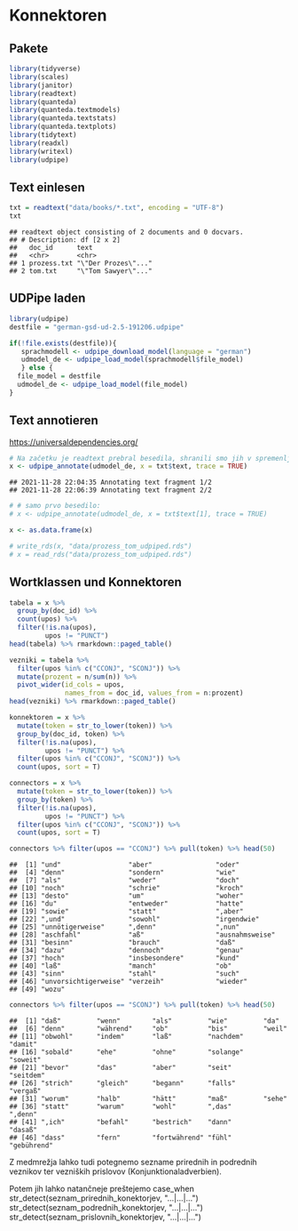 # Konnektoren

## Pakete


```r
library(tidyverse)
library(scales)
library(janitor)
library(readtext)
library(quanteda)
library(quanteda.textmodels)
library(quanteda.textstats)
library(quanteda.textplots)
library(tidytext)
library(readxl)
library(writexl)
library(udpipe)
```

## Text einlesen


```r
txt = readtext("data/books/*.txt", encoding = "UTF-8")
txt
```

```
## readtext object consisting of 2 documents and 0 docvars.
## # Description: df [2 x 2]
##   doc_id      text               
##   <chr>       <chr>              
## 1 prozess.txt "\"Der Prozes\"..."
## 2 tom.txt     "\"Tom Sawyer\"..."
```

## UDPipe laden


```r
library(udpipe)
destfile = "german-gsd-ud-2.5-191206.udpipe"

if(!file.exists(destfile)){
   sprachmodell <- udpipe_download_model(language = "german")
   udmodel_de <- udpipe_load_model(sprachmodell$file_model)
   } else {
  file_model = destfile
  udmodel_de <- udpipe_load_model(file_model)
}
```

## Text annotieren

https://universaldependencies.org/


```r
# Na začetku je readtext prebral besedila, shranili smo jih v spremenljivki "txt".
x <- udpipe_annotate(udmodel_de, x = txt$text, trace = TRUE)
```

```
## 2021-11-28 22:04:35 Annotating text fragment 1/2
## 2021-11-28 22:06:39 Annotating text fragment 2/2
```

```r
# # samo prvo besedilo:
# x <- udpipe_annotate(udmodel_de, x = txt$text[1], trace = TRUE)

x <- as.data.frame(x)
```



```r
# write_rds(x, "data/prozess_tom_udpiped.rds")
# x = read_rds("data/prozess_tom_udpiped.rds")
```

## Wortklassen und Konnektoren


```r
tabela = x %>% 
  group_by(doc_id) %>% 
  count(upos) %>% 
  filter(!is.na(upos),
         upos != "PUNCT")
head(tabela) %>% rmarkdown::paged_table()
```

<div data-pagedtable="false">
  <script data-pagedtable-source type="application/json">
{"columns":[{"label":["doc_id"],"name":[1],"type":["chr"],"align":["left"]},{"label":["upos"],"name":[2],"type":["chr"],"align":["left"]},{"label":["n"],"name":[3],"type":["int"],"align":["right"]}],"data":[{"1":"doc1","2":"ADJ","3":"5284"},{"1":"doc1","2":"ADP","3":"6350"},{"1":"doc1","2":"ADV","3":"8387"},{"1":"doc1","2":"AUX","3":"4390"},{"1":"doc1","2":"CCONJ","3":"2425"},{"1":"doc1","2":"DET","3":"8050"}],"options":{"columns":{"min":{},"max":[10]},"rows":{"min":[10],"max":[10]},"pages":{}}}
  </script>
</div>

```r
vezniki = tabela %>% 
  filter(upos %in% c("CCONJ", "SCONJ")) %>% 
  mutate(prozent = n/sum(n)) %>% 
  pivot_wider(id_cols = upos, 
              names_from = doc_id, values_from = n:prozent)
head(vezniki) %>% rmarkdown::paged_table()
```

<div data-pagedtable="false">
  <script data-pagedtable-source type="application/json">
{"columns":[{"label":["upos"],"name":[1],"type":["chr"],"align":["left"]},{"label":["n_doc1"],"name":[2],"type":["int"],"align":["right"]},{"label":["n_doc2"],"name":[3],"type":["int"],"align":["right"]},{"label":["prozent_doc1"],"name":[4],"type":["dbl"],"align":["right"]},{"label":["prozent_doc2"],"name":[5],"type":["dbl"],"align":["right"]}],"data":[{"1":"CCONJ","2":"2425","3":"3270","4":"0.5897374","5":"0.7161629"},{"1":"SCONJ","2":"1687","3":"1296","4":"0.4102626","5":"0.2838371"}],"options":{"columns":{"min":{},"max":[10]},"rows":{"min":[10],"max":[10]},"pages":{}}}
  </script>
</div>



```r
konnektoren = x %>% 
  mutate(token = str_to_lower(token)) %>% 
  group_by(doc_id, token) %>% 
  filter(!is.na(upos),
         upos != "PUNCT") %>% 
  filter(upos %in% c("CCONJ", "SCONJ")) %>% 
  count(upos, sort = T)
```



```r
connectors = x %>% 
  mutate(token = str_to_lower(token)) %>% 
  group_by(token) %>% 
  filter(!is.na(upos),
         upos != "PUNCT") %>% 
  filter(upos %in% c("CCONJ", "SCONJ")) %>% 
  count(upos, sort = T)
```



```r
connectors %>% filter(upos == "CCONJ") %>% pull(token) %>% head(50)
```

```
##  [1] "und"                 "aber"                "oder"               
##  [4] "denn"                "sondern"             "wie"                
##  [7] "als"                 "weder"               "doch"               
## [10] "noch"                "schrie"              "kroch"              
## [13] "desto"               "um"                  "woher"              
## [16] "du"                  "entweder"            "hatte"              
## [19] "sowie"               "statt"               ",aber"              
## [22] ",und"                "sowohl"              "irgendwie"          
## [25] "unnötigerweise"      ",denn"               ",nun"               
## [28] "aschfahl"            "aß"                  "ausnahmsweise"      
## [31] "besinn"              "brauch"              "daß"                
## [34] "dazu"                "dennoch"             "genau"              
## [37] "hoch"                "insbesondere"        "kund"               
## [40] "laß"                 "manch"               "ob"                 
## [43] "sinn"                "stahl"               "such"               
## [46] "unvorsichtigerweise" "verzeih"             "wieder"             
## [49] "wozu"
```


```r
connectors %>% filter(upos == "SCONJ") %>% pull(token) %>% head(50)
```

```
##  [1] "daß"         "wenn"        "als"         "wie"         "da"         
##  [6] "denn"        "während"     "ob"          "bis"         "weil"       
## [11] "obwohl"      "indem"       "laß"         "nachdem"     "damit"      
## [16] "sobald"      "ehe"         "ohne"        "solange"     "soweit"     
## [21] "bevor"       "das"         "aber"        "seit"        "seitdem"    
## [26] "strich"      "gleich"      "begann"      "falls"       "vergaß"     
## [31] "worum"       "halb"        "hätt"        "maß"         "sehe"       
## [36] "statt"       "warum"       "wohl"        ",das"        ",denn"      
## [41] ",ich"        "befahl"      "bestrich"    "dann"        "dasaß"      
## [46] "dass"        "fern"        "fortwährend" "fühl"        "gebührend"
```

Z medmrežja lahko tudi potegnemo sezname prirednih in podrednih veznikov ter vezniških prislovov (Konjunktionaladverbien).

Potem jih lahko natančneje preštejemo
case_when
str_detect(seznam_prirednih_konektorjev, "...|...|...")
str_detect(seznam_podrednih_konektorjev, "...|...|...")
str_detect(seznam_prislovnih_konektorjev, "...|...|...")

